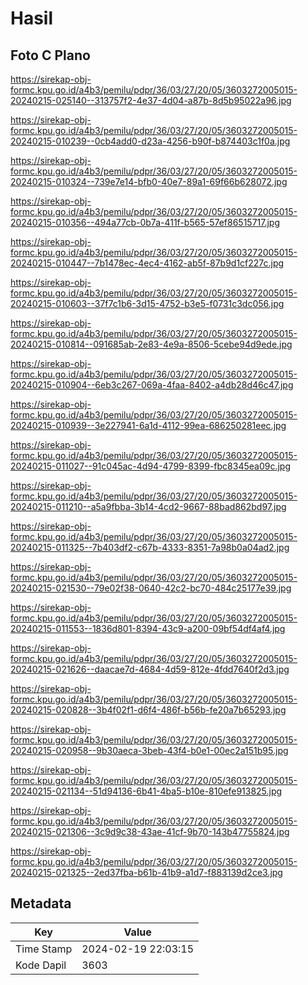 # Hasil

## Foto C Plano

https://sirekap-obj-formc.kpu.go.id/a4b3/pemilu/pdpr/36/03/27/20/05/3603272005015-20240215-025140--313757f2-4e37-4d04-a87b-8d5b95022a96.jpg

https://sirekap-obj-formc.kpu.go.id/a4b3/pemilu/pdpr/36/03/27/20/05/3603272005015-20240215-010239--0cb4add0-d23a-4256-b90f-b874403c1f0a.jpg

https://sirekap-obj-formc.kpu.go.id/a4b3/pemilu/pdpr/36/03/27/20/05/3603272005015-20240215-010324--739e7e14-bfb0-40e7-89a1-69f66b628072.jpg

https://sirekap-obj-formc.kpu.go.id/a4b3/pemilu/pdpr/36/03/27/20/05/3603272005015-20240215-010356--494a77cb-0b7a-411f-b565-57ef86515717.jpg

https://sirekap-obj-formc.kpu.go.id/a4b3/pemilu/pdpr/36/03/27/20/05/3603272005015-20240215-010447--7b1478ec-4ec4-4162-ab5f-87b9d1cf227c.jpg

https://sirekap-obj-formc.kpu.go.id/a4b3/pemilu/pdpr/36/03/27/20/05/3603272005015-20240215-010603--37f7c1b6-3d15-4752-b3e5-f0731c3dc056.jpg

https://sirekap-obj-formc.kpu.go.id/a4b3/pemilu/pdpr/36/03/27/20/05/3603272005015-20240215-010814--091685ab-2e83-4e9a-8506-5cebe94d9ede.jpg

https://sirekap-obj-formc.kpu.go.id/a4b3/pemilu/pdpr/36/03/27/20/05/3603272005015-20240215-010904--6eb3c267-069a-4faa-8402-a4db28d46c47.jpg

https://sirekap-obj-formc.kpu.go.id/a4b3/pemilu/pdpr/36/03/27/20/05/3603272005015-20240215-010939--3e227941-6a1d-4112-99ea-686250281eec.jpg

https://sirekap-obj-formc.kpu.go.id/a4b3/pemilu/pdpr/36/03/27/20/05/3603272005015-20240215-011027--91c045ac-4d94-4799-8399-fbc8345ea09c.jpg

https://sirekap-obj-formc.kpu.go.id/a4b3/pemilu/pdpr/36/03/27/20/05/3603272005015-20240215-011210--a5a9fbba-3b14-4cd2-9667-88bad862bd97.jpg

https://sirekap-obj-formc.kpu.go.id/a4b3/pemilu/pdpr/36/03/27/20/05/3603272005015-20240215-011325--7b403df2-c67b-4333-8351-7a98b0a04ad2.jpg

https://sirekap-obj-formc.kpu.go.id/a4b3/pemilu/pdpr/36/03/27/20/05/3603272005015-20240215-021530--79e02f38-0640-42c2-bc70-484c25177e39.jpg

https://sirekap-obj-formc.kpu.go.id/a4b3/pemilu/pdpr/36/03/27/20/05/3603272005015-20240215-011553--1836d801-8394-43c9-a200-09bf54df4af4.jpg

https://sirekap-obj-formc.kpu.go.id/a4b3/pemilu/pdpr/36/03/27/20/05/3603272005015-20240215-021626--daacae7d-4684-4d59-812e-4fdd7640f2d3.jpg

https://sirekap-obj-formc.kpu.go.id/a4b3/pemilu/pdpr/36/03/27/20/05/3603272005015-20240215-020828--3b4f02f1-d6f4-486f-b56b-fe20a7b65293.jpg

https://sirekap-obj-formc.kpu.go.id/a4b3/pemilu/pdpr/36/03/27/20/05/3603272005015-20240215-020958--9b30aeca-3beb-43f4-b0e1-00ec2a151b95.jpg

https://sirekap-obj-formc.kpu.go.id/a4b3/pemilu/pdpr/36/03/27/20/05/3603272005015-20240215-021134--51d94136-6b41-4ba5-b10e-810efe913825.jpg

https://sirekap-obj-formc.kpu.go.id/a4b3/pemilu/pdpr/36/03/27/20/05/3603272005015-20240215-021306--3c9d9c38-43ae-41cf-9b70-143b47755824.jpg

https://sirekap-obj-formc.kpu.go.id/a4b3/pemilu/pdpr/36/03/27/20/05/3603272005015-20240215-021325--2ed37fba-b61b-41b9-a1d7-f883139d2ce3.jpg


## Metadata

| Key        | Value               |
| ---------- | ------------------- |
| Time Stamp | 2024-02-19 22:03:15 |
| Kode Dapil | 3603                |



